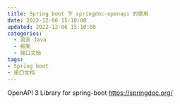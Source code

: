 ```yaml
---
title: Spring boot 下 springdoc-openapi 的使用
date: 2022-12-06 15:10:00
updated: 2022-12-06 15:10:00
categories:
  - 语言-Java
  - 框架
  - 接口文档
tags:
- Spring boot
- 接口文档
---
```


OpenAPI 3 Library for spring-boot
<https://springdoc.org/>

<!-- more -->

